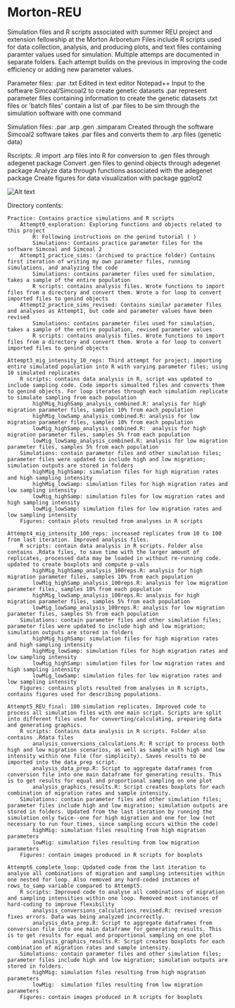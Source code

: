 # Morton-REU
Simulation files and R scripts associated with summer REU project and extension fellowship at the Morton Arboretum
    Files include R scripts used for data collection, analysis, and producing plots, and text files containing paramter values used for simulation. 
    Multiple attemps are documented in separate folders. Each attempt builds on the previous in improving the code efficiency or adding new parameter values.

Parameter files:
    .par .txt
    Edited in text editor Notepad++
    Input to the software Simcoal/Simcoal2 to create genetic datasets
    .par represent parameter files containing information to create the genetic datasets
    .txt files or 'batch files' contain a list of .par files to be sim through the simulation software with one command

Simulation files:
    .par .arp .gen .simparam
    Created through the software Simcoal2
    software takes .par files and converts them to .arp files (genetic data)

Rscripts:
    .R
    import .arp files into R for conversion to .gen files through adegenet package
    Convert .gen files to genind objects through adegenet package
    Analyze data through functions associated with the adegenet package
    Create figures for data visualization with package ggplot2

![Alt text](casestudies/Figures/read_me_flowchart.png?raw=true "Files to run")

Directory contents:

    Practice: Contains practice simulations and R scripts
        Attempt0_exploration: Exploring functions and objects related to this project
            R: Following instructions on the genind tutorial ( )
            Simulations: Contains practice parameter files for the software Simcoal and Simcoal 2
        Attempt1_practice_sims: (archived to practice folder) Contains first iteration of writing my own parameter files, running simulations, and analyzing the code
            Simulations: contains parameter files used for simulation, takes a sample of the entire population
            R scripts: contains analysis files. Wrote functions to import files from a directory and convert them. Wrote a for loop to convert imported files to genind objects
        Attempt2_practice_sims_revised: Contains similar parameter files and analyses as Attempt1, but code and parameter values have been revised
            Simulations: contains parameter files used for simulation, takes a sample of the entire population, revised parameter values
            R scripts: contains analysis files. Wrote functions to import files from a directory and convert them. Wrote a for loop to convert imported files to genind objects

    Attempt3_mig_intensity_10_reps: Third attempt for project; importing entire simulated population into R with varying parameter files; using 10 simulated replicates
        R scripts: contains data analysis in R, script was updated to include sampling code. Code imports simualted files and converts them to genind objects. For loop iterates through each simulation replicate to simulate sampling from each population
            highMig_highSamp_analysis_combined.R: analysis for high migration parameter files, samples 10% from each population 
            highMig_lowSamp_analysis_combined.R: analysis for low migration parameter files, samples 10% from each population
            lowMig_highSamp_analysis_combined.R:  analysis for high migration parameter files, samples 5% from each population 
            lowMig_lowSamp_analysis_combined.R: analysis for low migration parameter files, samples 5% from each population
        Simulations: contain parameter files and other simulation files; parameter files were updated to include high and low migration;  simulation outputs are stored in folders
            highMig_highSamp: simulation files for high migration rates and high sampling intensity
            highMig_lowSamp: simulation files for high migration rates and low sampling intensity
            lowMig_highSamp: simulation files for low migration rates and high sampling intensity
            lowMig_lowSamp: simulation files for low migration rates and low sampling intensity
        Figures: contain plots resulted from analyses in R scripts

    Attempt4_mig_intensity_100_reps: increased replicates from 10 to 100 from last iteration. Improved analysis files.
        R scripts: contain data analysis in R scripts. Folder also contains .Rdata files, to save time with the larger amount of replicates, processed data may be loaded in without re-running code.  updated to create boxplots and compute p-vals
            highMig_highSamp_analysis_100reps.R: analysis for high migration parameter files, samples 10% from each population
            lowMig_highSamp_analysis_100reps.R: analysis for low migration parameter files, samples 10% from each population
            highMig_lowSamp_analysis_100reps.R: analysis for high migration parameter files, samples 5% from each population
            lowMig_lowSamp_analysis_100reps.R: analysis for low migration parameter files, samples 5% from each population
        Simulations: contain parameter files and other simulation files; parameter files were updated to include high and low migration; simulation outputs are stored in folders
            highMig_highSamp: simulation files for high migration rates and high sampling intensity
            highMig_lowSamp: simulation files for high migration rates and low sampling intensity
            lowMig_highSamp: simulation files for low migration rates and high sampling intensity
            lowMig_lowSamp: simulation files for low migration rates and low sampling intensity
        Figures: contains plots resulted from analyses in R scripts, contains figures used for describing populations.

    Attempt5_REU_final: 100 simulation replicates. Improved code to process all simulation files with one main script. Scripts are split into different files used for converting/calculating, preparing data and generating graphics.
        R scripts: Contains data analysis in R scripts. Folder also contains .Rdata files
            analysis_conversions_calculations.R: R script to process both high and low migration scenarios, as well as sample with high and low intensity within one file (for simplicity). Saves results to be imported into the data_prep script.
            analysis_data_prep.R: Script to aggregate dataframes from conversion file into one main dataframe for generating results. This is to get results for equal and proportional sampling on one plot
            analysis_graphics_results.R: Script creates boxplots for each combination of migration rates and sample intensity. 
        Simulations: contain parameter files and other simulation files; parameter files include high and low migration; simulation outputs are stored in folders. Updated from the last iteration by running the simulation only twice--one for high migration and one for low (not necessary to run four times, since sampling occurs within the code)
            highMig: simulation files resulting from high migration parameters
            lowMig: simulation files resulting from low migration parameters
        Figures: contain images produced in R scripts for boxplots

    Attempt6_complete_loop: Updated code from the last iteration to analyse all combinations of migration and sampling intensities within one nested for loop. Also removed any hard-coded instances of rows_to_samp variable compared to Attempt5. 
        R scripts: Improved code to analyse all combinations of migration and sampling intensities within one loop. Removed most instances of hard-coding to improve flexibility
            analysis_conversions_calculations_revised.R: revised vresion fixes errors. Data was being analyzed incorrectly.
            analysis_data_prep.R: Script to aggregate dataframes from conversion file into one main dataframe for generating results. This is to get results for equal and proportional sampling on one plot
            analysis_graphics_results.R: Script creates boxplots for each combination of migration rates and sample intensity. 
        Simulations: contain parameter files and other simulation files; parameter files include high and low migration; simulation outputs are stored in folders.
            highMig: simulation files resulting from high migration parameters
            lowMig:  simulation files resulting from low migration parameters
        Figures: contain images produced in R scripts for boxplots
